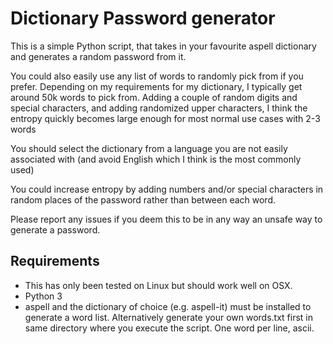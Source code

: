 Dictionary Password generator
=============================



This is a simple Python script, that takes in your favourite aspell dictionary and generates a random password from it.

You could also easily use any list of words to randomly pick from if you prefer. Depending on my requirements for my dictionary, I typically get around 50k words to pick from.
Adding a couple of random digits and special characters, and adding randomized upper characters, I think the entropy quickly becomes large enough for most normal use cases with 2-3 words

You should select the dictionary from a language you are not easily associated with (and avoid English which I think is the most commonly used)

You could increase entropy by adding numbers and/or special characters in random places of the password rather than between each word.

Please report any issues if you deem this to be in any way an unsafe way to generate a password.

## Requirements

- This has only been tested on Linux but should work well on OSX. 
- Python 3
- aspell and the dictionary of choice (e.g. aspell-it) must be installed to generate a word list. Alternatively generate your own words.txt first in same directory where you execute the script. One word per line, ascii.
